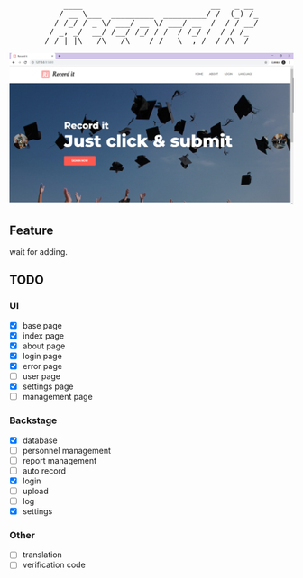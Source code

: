 <pre align="center">
    ____                           __   _ __ 
   / __ \___  _________  _________/ /  (_) /_
  / /_/ / _ \/ ___/ __ \/ ___/ __  /  / / __/
 / _, _/  __/ /__/ /_/ / /  / /_/ /  / / /_  
/_/ |_|\___/\___/\____/_/   \__,_/  /_/\__/  
</pre>

<p align="center"><img src="assets/indexPage.png" alt="IndexPage"></p>

## Feature

wait for adding.

## TODO

### UI

-   [x] base page
-   [x] index page
-   [x] about page
-   [x] login page
-   [x] error page
-   [ ] user page
-   [x] settings page
-   [ ] management page

### Backstage

-   [x] database
-   [ ] personnel management
-   [ ] report management
-   [ ] auto record
-   [x] login
-   [ ] upload
-   [ ] log
-   [x] settings

### Other

-   [ ] translation
-   [ ] verification code
